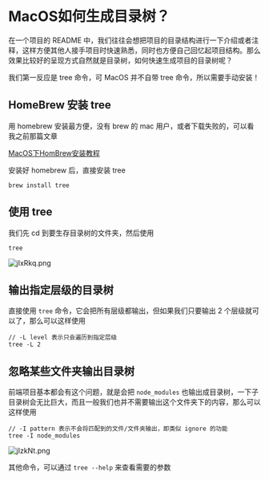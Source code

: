# 

# MacOS如何生成目录树？

在一个项目的 README 中，我们往往会想把项目的目录结构进行一下介绍或者注释，这样方便其他人接手项目时快速熟悉，同时也方便自己回忆起项目结构。那么效果比较好的呈现方式自然就是目录树，如何快速生成项目的目录树呢？

我们第一反应是 tree 命令，可 MacOS 并不自带 tree 命令，所以需要手动安装！

## HomeBrew 安装 tree

用 homebrew 安装最方便，没有 brew 的 mac 用户，或者下载失败的，可以看我之前那篇文章

[MacOS下HomBrew安装教程](https://milo980412.github.io/macos%E4%B8%8Bhombrew%E5%AE%89%E8%A3%85%E6%95%99%E7%A8%8B/)

安装好 homebrew 后，直接安装 tree

```shell
brew install tree
```

## 使用 tree

我们先 cd 到要生存目录树的文件夹，然后使用

```shell
tree
```

![jIxRkq.png](https://s1.ax1x.com/2022/07/18/jIxRkq.png)

## 输出指定层级的目录树

直接使用 `tree` 命令，它会把所有层级都输出，但如果我们只要输出 2 个层级就可以了，那么可以这样使用

```shell
// -L level 表示只会遍历到指定层级
tree -L 2
```

## 忽略某些文件夹输出目录树

前端项目基本都会有这个问题，就是会把 `node_modules` 也输出成目录树，一下子目录树会无比巨大，而且一般我们也并不需要输出这个文件夹下的内容，那么可以这样使用

```shell
// -I pattern 表示不会将匹配到的文件/文件夹输出，即类似 ignore 的功能
tree -I node_modules
```

![jIzkNt.png](https://s1.ax1x.com/2022/07/18/jIzkNt.png)

其他命令，可以通过 `tree --help` 来查看需要的参数


